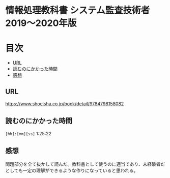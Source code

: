 # 情報処理教科書 システム監査技術者 2019～2020年版

# 目次

<!-- @import "[TOC]" {cmd="toc" depthFrom=2 depthTo=6 orderedList=false} -->
<!-- code_chunk_output -->

- [URL](#url)
- [読むのにかかった時間](#読むのにかかった時間)
- [感想](#感想)

<!-- /code_chunk_output -->

## URL
https://www.shoeisha.co.jp/book/detail/9784798158082
## 読むのにかかった時間
`[hh]:[mm][ss]`
1:25:22
## 感想

問題部分を全て抜かして読んだ。教科書として使うのに適当であり、未経験者だとしても一定の理解ができるような作りになっていると思われる。
